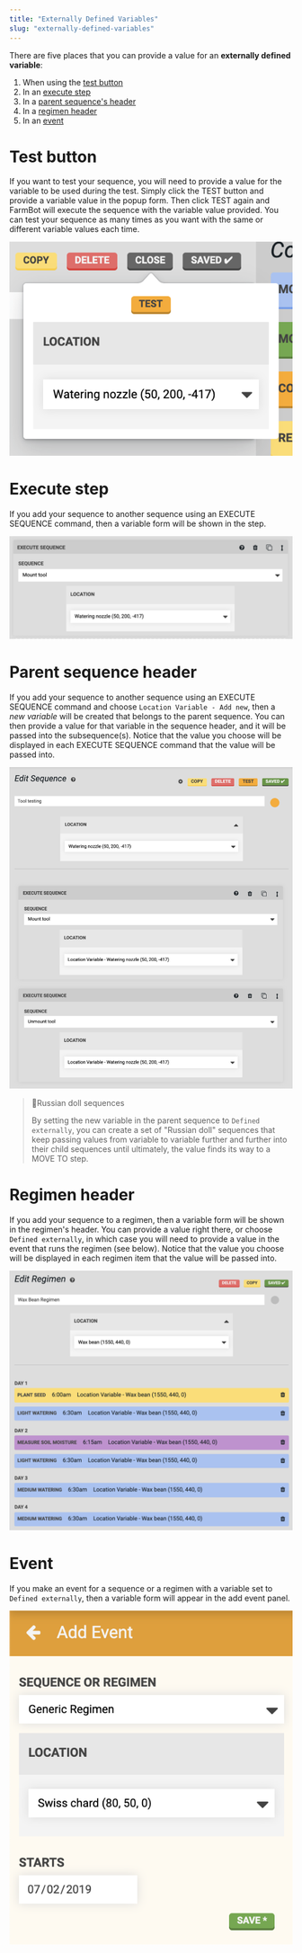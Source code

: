 ```yaml
---
title: "Externally Defined Variables"
slug: "externally-defined-variables"
---
```


There are five places that you can provide a value for an **externally defined variable**:
1. When using the [test button](#test-button)
2. In an [execute step](#execute-step)
3. In a [parent sequence's header](#sequence-header)
4. In a [regimen header](#regimen-header)
5. In an [event](#event)

# Test button
If you want to test your sequence, you will need to provide a value for the variable to be used during the test. Simply click the <span class="fb-button fb-orange">TEST</span> button and provide a variable value in the popup form. Then click <span class="fb-button fb-orange">TEST</span> again and FarmBot will execute the sequence with the variable value provided. You can test your sequence as many times as you want with the same or different variable values each time.

![Screen Shot 2019-07-05 at 8.16.50 PM.png](_images/Screen_Shot_2019-07-05_at_8.16.50_PM.png)

# Execute step
If you add your sequence to another sequence using an <span class="fb-step fb-execute">EXECUTE SEQUENCE</span> command, then a variable form will be shown in the step.

![Screen Shot 2019-07-05 at 8.18.32 PM.png](_images/Screen_Shot_2019-07-05_at_8.18.32_PM.png)

# Parent sequence header
If you add your sequence to another sequence using an <span class="fb-step fb-execute">EXECUTE SEQUENCE</span> command and choose `Location Variable - Add new`, then a *new variable* will be created that belongs to the parent sequence. You can then provide a value for that variable in the sequence header, and it will be passed into the subsequence(s). Notice that the value you choose will be displayed in each <span class="fb-step fb-execute">EXECUTE SEQUENCE</span> command that the value will be passed into.

![Screen Shot 2019-07-05 at 8.25.37 PM.png](_images/Screen_Shot_2019-07-05_at_8.25.37_PM.png)

> 📘Russian doll sequences
>
> By setting the new variable in the parent sequence to `Defined externally`, you can create a set of "Russian doll" sequences that keep passing values from variable to variable further and further into their child sequences until ultimately, the value finds its way to a <span class="fb-step fb-move-absolute">MOVE TO</span> step.

# Regimen header
If you add your sequence to a regimen, then a variable form will be shown in the regimen's header. You can provide a value right there, or choose `Defined externally`, in which case you will need to provide a value in the event that runs the regimen (see below). Notice that the value you choose will be displayed in each regimen item that the value will be passed into.

![8 Regimen Variable Form.png](_images/8_Regimen_Variable_Form.png)

# Event
If you make an event for a sequence or a regimen with a variable set to `Defined externally`, then a variable form will appear in the add event panel.

![9 Event Variable Form.png](_images/9_Event_Variable_Form.png)

